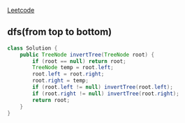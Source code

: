[Leetcode](https://leetcode.com/problems/invert-binary-tree/)

## dfs(from top to bottom)
```java
class Solution {
    public TreeNode invertTree(TreeNode root) {
        if (root == null) return root;
        TreeNode temp = root.left;
        root.left = root.right;
        root.right = temp;
        if (root.left != null) invertTree(root.left);
        if (root.right != null) invertTree(root.right);
        return root;
    }
}
```
